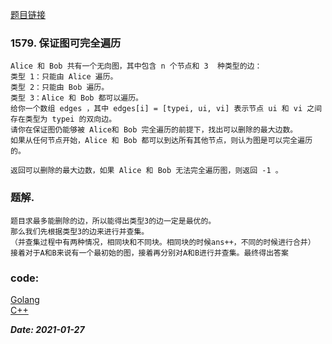 [题目链接](https://leetcode-cn.com/problems/remove-max-number-of-edges-to-keep-graph-fully-traversable/)
    
### 1579. 保证图可完全遍历
    Alice 和 Bob 共有一个无向图，其中包含 n 个节点和 3  种类型的边：
    类型 1：只能由 Alice 遍历。
    类型 2：只能由 Bob 遍历。
    类型 3：Alice 和 Bob 都可以遍历。
    给你一个数组 edges ，其中 edges[i] = [typei, ui, vi] 表示节点 ui 和 vi 之间存在类型为 typei 的双向边。
    请你在保证图仍能够被 Alice和 Bob 完全遍历的前提下，找出可以删除的最大边数。
    如果从任何节点开始，Alice 和 Bob 都可以到达所有其他节点，则认为图是可以完全遍历的。
    
    返回可以删除的最大边数，如果 Alice 和 Bob 无法完全遍历图，则返回 -1 。

### 题解.
    题目求最多能删除的边，所以能得出类型3的边一定是最优的。
    那么我们先根据类型3的边来进行并查集。
    （并查集过程中有两种情况，相同块和不同块。相同块的时候ans++，不同的时候进行合并）
    接着对于A和B来说有一个最初始的图，接着再分别对A和B进行并查集。最终得出答案

### code:
[Golang](https://github.com/Archangel59/LeetCode/blob/main/1579/1579.go)  
[C++](https://github.com/Archangel59/LeetCode/blob/main/1579/1579.cpp)  

***Date: 2021-01-27***